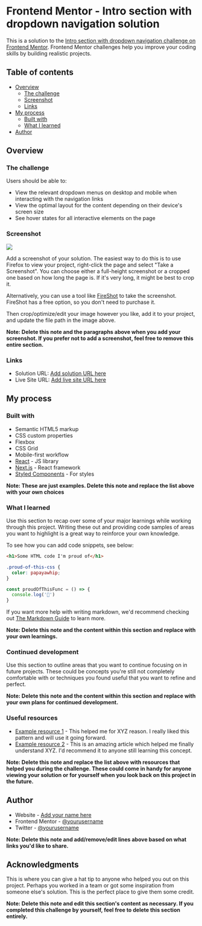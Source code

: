 # Frontend Mentor - Intro section with dropdown navigation solution

This is a solution to the [Intro section with dropdown navigation challenge on Frontend Mentor](https://www.frontendmentor.io/challenges/intro-section-with-dropdown-navigation-ryaPetHE5). Frontend Mentor challenges help you improve your coding skills by building realistic projects. 

## Table of contents

- [Overview](#overview)
  - [The challenge](#the-challenge)
  - [Screenshot](#screenshot)
  - [Links](#links)
- [My process](#my-process)
  - [Built with](#built-with)
  - [What I learned](#what-i-learned)
- [Author](#author)

## Overview

### The challenge

Users should be able to:

- View the relevant dropdown menus on desktop and mobile when interacting with the navigation links
- View the optimal layout for the content depending on their device's screen size
- See hover states for all interactive elements on the page

### Screenshot

![](./screenshot.jpg)

Add a screenshot of your solution. The easiest way to do this is to use Firefox to view your project, right-click the page and select "Take a Screenshot". You can choose either a full-height screenshot or a cropped one based on how long the page is. If it's very long, it might be best to crop it.

Alternatively, you can use a tool like [FireShot](https://getfireshot.com/) to take the screenshot. FireShot has a free option, so you don't need to purchase it. 

Then crop/optimize/edit your image however you like, add it to your project, and update the file path in the image above.

**Note: Delete this note and the paragraphs above when you add your screenshot. If you prefer not to add a screenshot, feel free to remove this entire section.**

### Links

- Solution URL: [Add solution URL here](https://your-solution-url.com)
- Live Site URL: [Add live site URL here](https://your-live-site-url.com)

## My process

### Built with

- Semantic HTML5 markup
- CSS custom properties
- Flexbox
- CSS Grid
- Mobile-first workflow
- [React](https://reactjs.org/) - JS library
- [Next.js](https://nextjs.org/) - React framework
- [Styled Components](https://styled-components.com/) - For styles

**Note: These are just examples. Delete this note and replace the list above with your own choices**

### What I learned

Use this section to recap over some of your major learnings while working through this project. Writing these out and providing code samples of areas you want to highlight is a great way to reinforce your own knowledge.

To see how you can add code snippets, see below:

```html
<h1>Some HTML code I'm proud of</h1>
```
```css
.proud-of-this-css {
  color: papayawhip;
}
```
```js
const proudOfThisFunc = () => {
  console.log('🎉')
}
```

If you want more help with writing markdown, we'd recommend checking out [The Markdown Guide](https://www.markdownguide.org/) to learn more.

**Note: Delete this note and the content within this section and replace with your own learnings.**

### Continued development

Use this section to outline areas that you want to continue focusing on in future projects. These could be concepts you're still not completely comfortable with or techniques you found useful that you want to refine and perfect.

**Note: Delete this note and the content within this section and replace with your own plans for continued development.**

### Useful resources

- [Example resource 1](https://www.example.com) - This helped me for XYZ reason. I really liked this pattern and will use it going forward.
- [Example resource 2](https://www.example.com) - This is an amazing article which helped me finally understand XYZ. I'd recommend it to anyone still learning this concept.

**Note: Delete this note and replace the list above with resources that helped you during the challenge. These could come in handy for anyone viewing your solution or for yourself when you look back on this project in the future.**

## Author

- Website - [Add your name here](https://www.your-site.com)
- Frontend Mentor - [@yourusername](https://www.frontendmentor.io/profile/yourusername)
- Twitter - [@yourusername](https://www.twitter.com/yourusername)

**Note: Delete this note and add/remove/edit lines above based on what links you'd like to share.**

## Acknowledgments

This is where you can give a hat tip to anyone who helped you out on this project. Perhaps you worked in a team or got some inspiration from someone else's solution. This is the perfect place to give them some credit.

**Note: Delete this note and edit this section's content as necessary. If you completed this challenge by yourself, feel free to delete this section entirely.**
